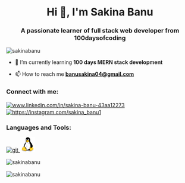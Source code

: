 <h1 align="center">Hi 👋, I'm Sakina Banu</h1>
<h3 align="center">A passionate learner of full stack web developer from 100daysofcoding</h3>

<p align="left"> <img src="https://komarev.com/ghpvc/?username=sakinabanu&label=Profile%20views&color=0e75b6&style=flat" alt="sakinabanu" /> </p>

- 🌱 I’m currently learning **100 days MERN stack development**

- 📫 How to reach me **banusakina04@gmail.com**

<h3 align="left">Connect with me:</h3>
<p align="left">
<a href="https://linkedin.com/in/www.linkedin.com/in/sakina-banu-43aa12273" target="blank"><img align="center" src="https://raw.githubusercontent.com/rahuldkjain/github-profile-readme-generator/master/src/images/icons/Social/linked-in-alt.svg" alt="www.linkedin.com/in/sakina-banu-43aa12273" height="30" width="40" /></a>
<a href="https://instagram.com/https://instagram.com/sakina_banu1" target="blank"><img align="center" src="https://raw.githubusercontent.com/rahuldkjain/github-profile-readme-generator/master/src/images/icons/Social/instagram.svg" alt="https://instagram.com/sakina_banu1" height="30" width="40" /></a>
</p>

<h3 align="left">Languages and Tools:</h3>
<p align="left"> <a href="https://git-scm.com/" target="_blank" rel="noreferrer"> <img src="https://www.vectorlogo.zone/logos/git-scm/git-scm-icon.svg" alt="git" width="40" height="40"/> </a> <a href="https://www.linux.org/" target="_blank" rel="noreferrer"> <img src="https://raw.githubusercontent.com/devicons/devicon/master/icons/linux/linux-original.svg" alt="linux" width="40" height="40"/> </a> </p>

<p><img align="center" src="https://github-readme-stats.vercel.app/api/top-langs?username=sakinabanu&show_icons=true&locale=en&layout=compact" alt="sakinabanu" /></p>

<p><img align="center" src="https://github-readme-streak-stats.herokuapp.com/?user=sakinabanu&" alt="sakinabanu" /></p>
